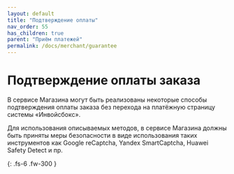 ```yaml
---
layout: default
title: "Подтверждение оплаты"
nav_order: 55
has_children: true
parent: "Приём платежей"
permalink: /docs/merchant/guarantee
---
```


# Подтверждение оплаты заказа

В сервисе Магазина могут быть реализованы некоторые способы подтверждения оплаты заказа
без перехода на платёжную страницу системы &laquo;Инвойсбокс&raquo;.

Для использования описываемых методов, в сервисе Магазина должны быть приняты меры безопасности
в виде использования таких инструментов как Google reCaptcha, Yandex SmartCaptcha, Huawei Safety Detect и пр.

{: .fs-6 .fw-300 }
